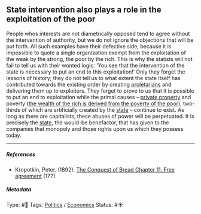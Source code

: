 ## State intervention also plays a role in the exploitation of the poor

People whos interests are not diametrically opposed tend to agree without the intervention of authority, but we do not ignore the objections that will be put forth. All such examples have their defective side, because it is impossible to quote a single organization exempt from the exploitation of the weak by the strong, the poor by the rich. This is why the statists will not fail to tell us with their wonted logic: ‘You see that the intervention of the state is necessary to put an end to this exploitation!’ Only they forget the lessons of history; they do not tell us to what extent the state itself has contributed towards the existing order by creating [proletarians](Proletariat.md) and delivering them up to exploiters. They forget to prove to us that it is possible to put an end to exploitation while the primal causes – [private property](Private%20property.md) and poverty ([the wealth of the rich is derived from the poverty of the poor](The%20wealth%20of%20the%20rich%20is%20derived%20from%20the%20poverty%20of%20the%20poor.md)), two-thirds of which are artificially created by the [state]() – continue to exist. As long as there are capitalists, these abuses of power will be perpetuated. It is precisely the [state](), the would-be benefactor, that has given to the companies that monopoly and those rights upon us which they possess today.

---

##### References

* Kropotkin, Peter. (1892). [The Conquest of Bread Chapter 11. Free agreement](The%20Conquest%20of%20Bread%20Chapter%2011.%20Free%20agreement.md) (177). 

##### Metadata

Type: #🔴 
Tags: [Politics](Politics.md) / [Economics]() 
Status: #☀️ 
